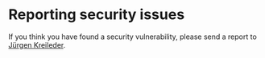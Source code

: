 # Reporting security issues

If you think you have found a security vulnerability, please send a report to [Jürgen Kreileder](mailto:juergen.kreileder@empolis.com).
